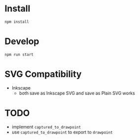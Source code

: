 Install
=======
`npm install`

Develop
=======
`npm run start`

SVG Compatibility
======
- Inkscape
    - both save as Inkscape SVG and save as Plain SVG works

TODO
====
- implement `captured_to_drawpoint`
- use `captured_to_drawpoint` to export to `drawpoint`
